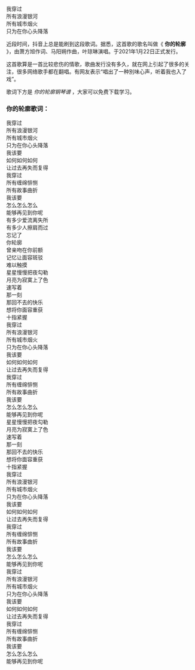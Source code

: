 

我穿过  
所有浪漫银河  
所有城市烟火  
只为在你心头降落

近段时间，抖音上总是能刷到这段歌词。据悉，这首歌的歌名叫做《 **你的轮廓** 》，由萧方旭作词、马阳朔作曲，叶琼琳演唱。于2021年1月22日正式发行。

这首歌算是一首比较悲伤的情歌，歌曲发行没有多久，就在网上引起了很多的关注，很多网络歌手都在翻唱。有网友表示“唱出了一种別味心声，听着我也入了戏”。

歌词下方是 _你的轮廓钢琴谱_ ，大家可以免费下载学习。

### 你的轮廓歌词：

我穿过  
所有浪漫银河  
所有城市烟火  
只为在你心头降落  
我该要  
如何如何如何  
让过去再失而复得  
我穿过  
所有缠绵悱恻  
所有故事曲折  
我该要  
怎么怎么怎么  
能够再见到你呢  
有多少爱流离失所  
有多少人擦肩而过  
忘记了  
你轮廓  
曾亲吻在你前额  
记忆让面容斑驳  
难以触摸  
星星慢慢把夜勾勒  
月亮为寂寞上了色  
速写着  
那一刻  
那回不去的快乐  
想将你面容重获  
十指紧握  
我穿过  
所有浪漫银河  
所有城市烟火  
只为在你心头降落  
我该要  
如何如何如何  
让过去再失而复得  
我穿过  
所有缠绵悱恻  
所有故事曲折  
我该要  
怎么怎么怎么  
能够再见到你呢  
星星慢慢把夜勾勒  
月亮为寂寞上了色  
速写着  
那一刻  
那回不去的快乐  
想将你面容重获  
十指紧握  
我穿过  
所有浪漫银河  
所有城市烟火  
只为在你心头降落  
我该要  
如何如何如何  
让过去再失而复得  
我穿过  
所有缠绵悱恻  
所有故事曲折  
我该要  
怎么怎么怎么  
能够再见到你呢  
我穿过  
所有浪漫银河  
所有城市烟火  
只为在你心头降落  
我该要  
如何如何如何  
让过去再失而复得  
我穿过  
所有缠绵悱恻  
所有故事曲折  
我该要  
怎么怎么怎么  
能够再见到你呢


